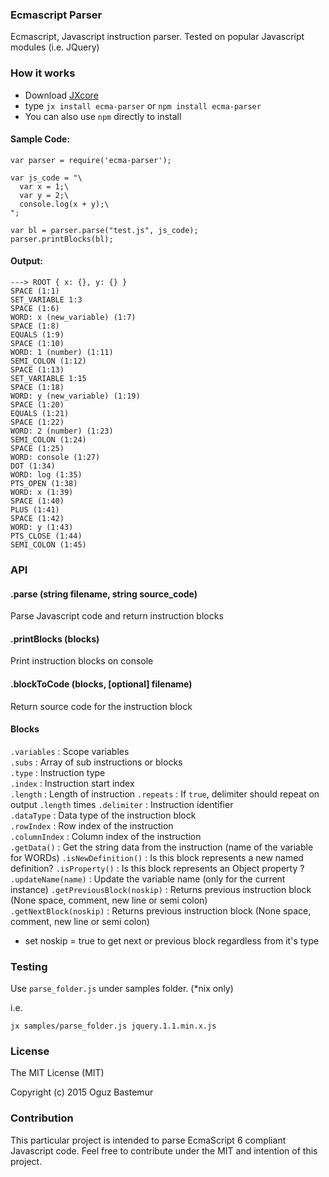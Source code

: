 ### Ecmascript Parser

Ecmascript, Javascript instruction parser. Tested on popular Javascript modules (i.e. JQuery)

### How it works

- Download [JXcore](https://jxcore.com/downloads)
- type `jx install ecma-parser` or `npm install ecma-parser`
- You can also use `npm` directly to install

#### Sample Code:
```
var parser = require('ecma-parser');

var js_code = "\
  var x = 1;\
  var y = 2;\
  console.log(x + y);\
";

var bl = parser.parse("test.js", js_code);
parser.printBlocks(bl);
```

#### Output:
```
---> ROOT { x: {}, y: {} }
SPACE (1:1)
SET_VARIABLE 1:3
SPACE (1:6)
WORD: x (new_variable) (1:7)
SPACE (1:8)
EQUALS (1:9)
SPACE (1:10)
WORD: 1 (number) (1:11)
SEMI_COLON (1:12)
SPACE (1:13)
SET_VARIABLE 1:15
SPACE (1:18)
WORD: y (new_variable) (1:19)
SPACE (1:20)
EQUALS (1:21)
SPACE (1:22)
WORD: 2 (number) (1:23)
SEMI_COLON (1:24)
SPACE (1:25)
WORD: console (1:27)
DOT (1:34)
WORD: log (1:35)
PTS_OPEN (1:38)
WORD: x (1:39)
SPACE (1:40)
PLUS (1:41)
SPACE (1:42)
WORD: y (1:43)
PTS_CLOSE (1:44)
SEMI_COLON (1:45)
```

### API

#### .parse (string filename, string source_code)
Parse Javascript code and return instruction blocks

#### .printBlocks (blocks)
Print instruction blocks on console

#### .blockToCode (blocks, [optional] filename)
Return source code for the instruction block

#### Blocks
`.variables` : Scope variables  
`.subs` : Array of sub instructions or blocks  
`.type` : Instruction type  
`.index` : Instruction start index  
`.length` : Length of instruction
`.repeats` : If `true`, delimiter should repeat on output `.length` times
`.delimiter` : Instruction identifier  
`.dataType` : Data type of the instruction block  
`.rowIndex` : Row index of the instruction  
`.columnIndex` : Column index of the instruction  
`.getData()` : Get the string data from the instruction (name of the variable for WORDs)
`.isNewDefinition()` : Is this block represents a new named definition?
`.isProperty()` : Is this block represents an Object property ?
`.updateName(name)` : Update the variable name (only for the current instance)
`.getPreviousBlock(noskip)` : Returns previous instruction block (None space, comment, new line or semi colon)  
`.getNextBlock(noskip)` : Returns previous instruction block (None space, comment, new line or semi colon)  

* set noskip = true to get next or previous block regardless from it's type

### Testing

Use `parse_folder.js` under samples folder. (*nix only)

i.e.
```
jx samples/parse_folder.js jquery.1.1.min.x.js
```

### License
The MIT License (MIT)

Copyright (c) 2015 Oguz Bastemur

### Contribution
This particular project is intended to parse EcmaScript 6 compliant Javascript code. Feel free to contribute 
under the MIT and intention of this project.
